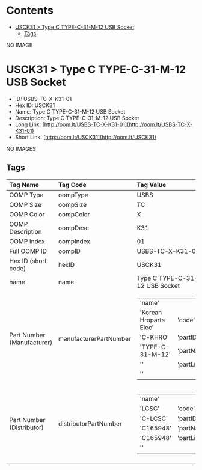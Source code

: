



Contents
========

* [USCK31 > Type C TYPE-C-31-M-12 USB Socket](#usck31--type-c-type-c-31-m-12-usb-socket)
	* [Tags](#tags)
  
NO IMAGE  
# USCK31 > Type C TYPE-C-31-M-12 USB Socket

- ID: USBS-TC-X-K31-01
- Hex ID: USCK31
- Name: Type C TYPE-C-31-M-12 USB Socket
- Description: Type C TYPE-C-31-M-12 USB Socket
- Long Link: [http://oom.lt/USBS-TC-X-K31-01](http://oom.lt/USBS-TC-X-K31-01)
- Short Link: [http://oom.lt/USCK31](http://oom.lt/USCK31)
  
NO IMAGES  
## Tags
  

|Tag Name|Tag Code|Tag Value|
| :--- | :--- | :--- |
|OOMP Type|oompType|USBS|
|OOMP Size|oompSize|TC|
|OOMP Color|oompColor|X|
|OOMP Description|oompDesc|K31|
|OOMP Index|oompIndex|01|
|Full OOMP ID|oompID|USBS-TC-X-K31-01|
|Hex ID (short code)|hexID|USCK31|
|name|name|Type C TYPE-C-31-M-12 USB Socket|
|Part Number (Manufacturer)|manufacturerPartNumber|<table><tr><td>'name'</td></tr><tr><td> 'Korean Hroparts Elec'</td><td> 'code'</td></tr><tr><td> 'C-KHRO'</td><td> 'partID'</td></tr><tr><td> 'TYPE-C-31-M-12'</td><td> 'partName'</td></tr><tr><td> ''</td><td> 'partLink'</td></tr><tr><td> ''</td></tr></table>|
|Part Number (Distributor)|distributorPartNumber|<table><tr><td>'name'</td></tr><tr><td> 'LCSC'</td><td> 'code'</td></tr><tr><td> 'C-LCSC'</td><td> 'partID'</td></tr><tr><td> 'C165948'</td><td> 'partName'</td></tr><tr><td> 'C165948'</td><td> 'partLink'</td></tr><tr><td> ''</td></tr></table>|
||||

